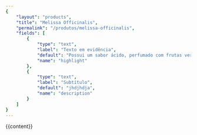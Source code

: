 ```yaml
---
{
	"layout": "products",
	"title": "Melissa Officinalis",
	"permalink": "/produtos/melissa-officinalis",
	"fields": [
		{	
			"type": "text",
			"label": "Texto em evidência",
			"default": "Possui um sabor ácido, perfumado com frutas vermelhas e fermentação encorpada.",
			"name": "highlight"
		},
		{
			"type": "text",
			"label": "Subtítulo",
			"default": "jhdjhdja",
			"name": "description"
		}
	]
}
---
```


{{content}}
